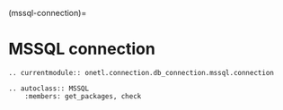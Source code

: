 (mssql-connection)=

# MSSQL connection

```{eval-rst}
.. currentmodule:: onetl.connection.db_connection.mssql.connection
```

```{eval-rst}
.. autoclass:: MSSQL
    :members: get_packages, check
```
